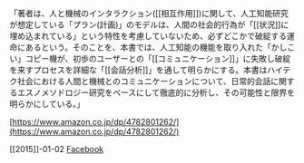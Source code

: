 
「著者は、人と機械のインタラクション([[相互作用]])に関して、人工知能研究が想定している「プラン(計画)」のモデルは、人間の社会的行為が「[[状況]]に埋め込まれている」という特性を考慮していないため、必ずどこかで破綻する運命にあるという。そのことを、本書では、人工知能の機能を取り入れた「かしこい」コピー機が、初歩のユーザーとの「[[コミュニケーション]]」に失敗し破綻を来すプロセスを詳細な「[[会話分析]]」を通して明らかにする。本書はハイテク社会における人間と機械とのコミュニケーションについて、日常的会話に関するエスノメソドロジー研究をベースにして徹底的に分析し、その可能性と限界を明らかにしている。」

[https://www.amazon.co.jp/dp/4782801262/](https://www.amazon.co.jp/dp/4782801262/)

[[2015]]-01-02 [Facebook](https://www.facebook.com/nishiohirokazu/posts/10204954579520756)
